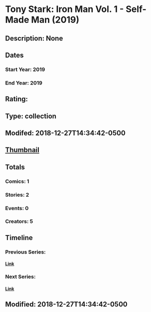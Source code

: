# Tony Stark: Iron Man Vol. 1 - Self-Made Man (2019)
## Description: None
## Dates
### Start Year: 2019
### End Year: 2019
## Rating: 
## Type: collection
## Modifed: 2018-12-27T14:34:42-0500
## [Thumbnail](http://i.annihil.us/u/prod/marvel/i/mg/b/40/image_not_available.jpg)
## Totals
### Comics: 1
### Stories: 2
### Events: 0
### Creators: 5
## Timeline
### Previous Series: 
#### [Link]()
### Next Series: 
#### [Link]()
## Modified: 2018-12-27T14:34:42-0500